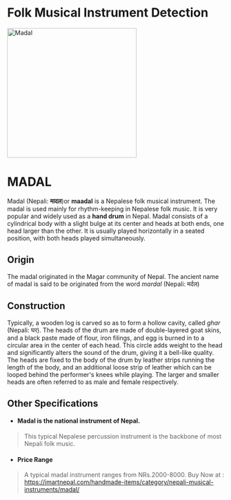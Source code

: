 # Folk Musical Instrument Detection

<img src="https://www.okdam.com/public/upload/product/extra/madal-nepal-010778.jpg" alt="Madal" width="300"/>

<!-- ![Madal](https://www.okdam.com/public/upload/product/extra/madal-nepal-010778.jpg) -->
# MADAL

Madal (Nepali: **मादल**)or **maadal** is a Nepalese folk musical instrument. The madal is used mainly for rhythm-keeping in Nepalese folk music. It is very popular and widely used as a **hand drum** in Nepal. Madal consists of a cylindrical body with a slight bulge at its center and heads at both ends, one head larger than the other. It is usually played horizontally in a seated position, with both heads played simultaneously.


## Origin

The madal originated in the Magar community of Nepal. The ancient name of madal is said to be originated from the word *mardal* (Nepali: मर्दल)

## Construction

Typically, a wooden log is carved so as to form a hollow cavity, called *ghar* (Nepali: घर). The heads of the drum are made of double-layered goat skins, and a black paste made of flour, iron filings, and egg is burned in to a circular area in the center of each head. This circle adds weight to the head and significantly alters the sound of the drum, giving it a bell-like quality. The heads are fixed to the body of the drum by leather strips running the length of the body, and an additional loose strip of leather which can be looped behind the performer's knees while playing. The larger and smaller heads are often referred to as male and female respectively.

## Other Specifications

- #### Madal is the national instrument of Nepal.
> This typical Nepalese percussion instrument is the backbone of most Nepali folk music.
- #### Price Range 
> A typical madal instrument ranges from NRs.2000-8000.
> Buy Now at : https://imartnepal.com/handmade-items/category/nepali-musical-instruments/madal/